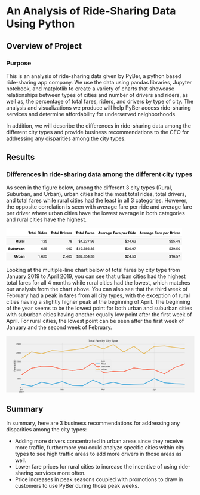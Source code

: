 # An Analysis of Ride-Sharing Data Using Python

## Overview of Project

### Purpose

This is an analysis of ride-sharing data given by PyBer, a python based ride-sharing app company. We use the data using pandas libraries, Jupyter notebook, and matplotlib to create a variety of charts that showcase relationships between types of cities and number of drivers and riders, as well as, the percentage of total fares, riders, and drivers by type of city. The analysis and visualizations we produce will help PyBer access ride-sharing services and determine affordability for underserved neighborhoods.
 
In addition, we will describe the differences in ride-sharing data among the different city types and provide business recommendations to the CEO for addressing any disparities among the city types.

## Results

### Differences in ride-sharing data among the different city types

As seen in the figure below, among the different 3 city types (Rural, Suburban, and Urban), urban cities had the most total rides, total drivers, and total fares while rural cities had the least in all 3 categories. However, the opposite correlation is seen with average fare per ride and average fare per driver where urban cities have the lowest average in both categories and rural cities have the highest.

![pyber_summary_df.png](https://github.com/alexhuynh0530/PyBer_Analysis/blob/main/Resources/pyber_summary_df.png)

Looking at the multiple-line chart below of total fares by city type from January 2019 to April 2019, you can see that urban cities had the highest total fares for all 4 months while rural cities had the lowest, which matches our analysis from the chart above. You can also see that the third week of February had a peak in fares from all city types, with the exception of rural cities having a slightly higher peak at the beginning of April. The beginning of the year seems to be the lowest point for both urban and suburban cities with suburban cities having another equally low point after the first week of April. For rural cities, the lowest point can be seen after the first week of January and the second week of February. 

![PyBer_fare_summary.png](https://github.com/alexhuynh0530/PyBer_Analysis/blob/main/Resources/PyBer_fare_summary.png)

## Summary

In summary, here are 3 business recommendations for addressing any disparities among the city types:

- Adding more drivers concentrated in urban areas since they receive more traffic, furthermore you could analyze specific cities within city types to see high traffic areas to add more drivers in those areas as well.
- Lower fare prices for rural cities to increase the incentive of using ride-sharing services more often.
- Price increases in peak seasons coupled with promotions to draw in customers to use PyBer during those peak weeks.


